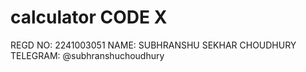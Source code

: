 # calculator CODE X

REGD NO: 2241003051
NAME: SUBHRANSHU SEKHAR CHOUDHURY
TELEGRAM: @subhranshuchoudhury
